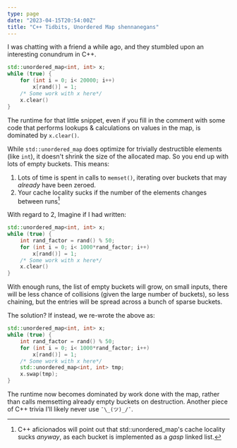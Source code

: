 ```yaml
---
type: page
date: "2023-04-15T20:54:00Z"
title: "C++ Tidbits, Unordered Map shennanegans"
---
```



I was chatting with a friend a while ago, and they stumbled upon an interesting conundrum in C++.

```c++
std::unordered_map<int, int> x;
while (true) {
    for (int i = 0; i< 20000; i++)
        x[rand()] = 1;
    /* Some work with x here*/
    x.clear()
} 
```

The runtime for that little snippet, even if you fill in the comment with some code that performs lookups & calculations on values in the map, is dominated by `x.clear()`.

While `std::unordered_map` does optimize for trivially destructible elements (like `int`), it doesn't shrink the size of the allocated map. So you end up with lots of empty buckets. This means:

1. Lots of time is spent in calls to `memset()`, iterating over buckets that may _already_ have been zeroed.
2. Your cache locality sucks if the number of the elements changes between runs[^1]

With regard to 2, Imagine if I had written:

```c++
std::unordered_map<int, int> x;
while (true) {
    int rand_factor = rand() % 50;
    for (int i = 0; i< 1000*rand_factor; i++)
        x[rand()] = 1;
    /* Some work with x here*/
    x.clear()
} 
```

With enough runs, the list of empty buckets will grow, on small inputs, there will be less chance of collisions (given the large number of buckets), so less chaining, but the entries will be spread across a bunch of sparse buckets.

The solution? If instead, we re-wrote the above as:

```c++
std::unordered_map<int, int> x;
while (true) {
    int rand_factor = rand() % 50;
    for (int i = 0; i< 1000*rand_factor; i++)
        x[rand()] = 1;
    /* Some work with x here*/
    std::unordered_map<int, int> tmp;
    x.swap(tmp);
} 
```
The runtime now becomes dominated by work done with the map, rather than calls memsetting already empty buckets on destruction. Another piece of C++ trivia I'll likely never use `¯\_(ツ)_/¯`.


[^1]: C++ aficionados will point out that std::unordered_map's cache locality sucks _anyway_, as each bucket is implemented as a _gasp_ linked list.  